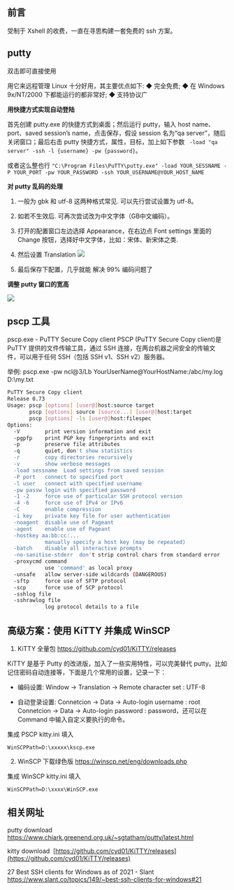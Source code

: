 ## 前言

受制于 Xshell 的收费，一直在寻思构建一套免费的 ssh 方案。

## putty

双击即可直接使用

用它来远程管理 Linux 十分好用，其主要优点如下:
◆ 完全免费;
◆ 在 Windows 9x/NT/2000 下都能运行的都非常好;
◆ 支持协议广

**用快捷方式实现自动登陆**

首先创建 putty.exe 的快捷方式到桌面；然后运行 putty，输入 host name、port、saved session’s name，点击保存，假设 session 名为“qa server”，随后关闭窗口；最后右击 putty 快捷方式，属性，目标，加上如下参数
` -load "qa server" -ssh -l {username} -pw {password}`。

或者这么整也行 `"C:\Program Files\PuTTY\putty.exe" -load YOUR_SESSNAME -P YOUR_PORT -pw YOUR_PASSWORD -ssh YOUR_USERNAME@YOUR_HOST_NAME`

**对 putty 乱码的处理**

1. 一般为 gbk 和 utf-8 这两种格式常见. 可以先行尝试设置为 utf-8。

2. 如若不生效后. 可再次尝试改为中文字体（GB中文编码）。

3. 打开的配置窗口左边选择 Appearance，在右边点 Font settings 里面的 Change 按钮，选择好中文字体，比如：宋体、新宋体之类.

4. 然后设置 Translation 
![](https://upload-images.jianshu.io/upload_images/1662509-017309e50c75983f.png?imageMogr2/auto-orient/strip%7CimageView2/2/w/1240)

5. 最后保存下配置，几乎就能 解决 99% 编码问题了

**调整 putty 窗口的宽高**

![](https://upload-images.jianshu.io/upload_images/1662509-33bbff834134ff05.png?imageMogr2/auto-orient/strip%7CimageView2/2/w/1240)

## pscp 工具

pscp.exe - PuTTY Secure Copy client
PSCP (PuTTY Secure Copy client)是 PuTTY 提供的文件传输工具，通过 SSH 连接，在两台机器之间安全的传输文件，可以用于任何 SSH（包括 SSH v1、SSH v2）服务器。

举例: 
pscp.exe -pw  ncl@3/Lb YourUserName@YourHostName:/abc/my.log D:\my.txt

```bash
PuTTY Secure Copy client
Release 0.73
Usage: pscp [options] [user@]host:source target
       pscp [options] source [source...] [user@]host:target
       pscp [options] -ls [user@]host:filespec
Options:
  -V        print version information and exit
  -pgpfp    print PGP key fingerprints and exit
  -p        preserve file attributes
  -q        quiet, don't show statistics
  -r        copy directories recursively
  -v        show verbose messages
  -load sessname  Load settings from saved session
  -P port   connect to specified port
  -l user   connect with specified username
  -pw passw login with specified password
  -1 -2     force use of particular SSH protocol version
  -4 -6     force use of IPv4 or IPv6
  -C        enable compression
  -i key    private key file for user authentication
  -noagent  disable use of Pageant
  -agent    enable use of Pageant
  -hostkey aa:bb:cc:...
            manually specify a host key (may be repeated)
  -batch    disable all interactive prompts
  -no-sanitise-stderr  don't strip control chars from standard error
  -proxycmd command
            use 'command' as local proxy
  -unsafe   allow server-side wildcards (DANGEROUS)
  -sftp     force use of SFTP protocol
  -scp      force use of SCP protocol
  -sshlog file
  -sshrawlog file
            log protocol details to a file
```

## 高级方案：使用 KiTTY  并集成 WinSCP

1. KiTTY 全量包 https://github.com/cyd01/KiTTY/releases

KiTTY 是基于 Putty 的改进版，加入了一些实用特性，可以完美替代 putty。比如记住密码自动连接等，下面是几个常用的设置，记录一下：
* 编码设置: Window -> Translation -> Remote character set : UTF-8

* 自动登录设置: Connetcion -> Data -> Auto-login username : root
Connetcion -> Data -> Auto-login password : password，还可以在 Command 中输入自定义要执行的命令。

集成 PSCP
kitty.ini 填入
```
WinSCPPath=D:\xxxxx\kscp.exe
```

2. WinSCP 下载绿色版 https://winscp.net/eng/downloads.php

集成 WinSCP
kitty.ini 填入
```
WinSCPPath=D:\xxxx\WinSCP.exe
```

## 相关网址

putty download
<https://www.chiark.greenend.org.uk/~sgtatham/putty/latest.html>

kitty download
 [https://github.com/cyd01/KiTTY/releases](https://github.com/cyd01/KiTTY/releases)

27 Best SSH clients for Windows as of 2021 - Slant <https://www.slant.co/topics/149/~best-ssh-clients-for-windows#21>
